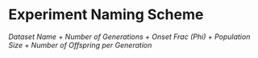 # Experiment Naming Scheme
*Dataset Name* + *Number of Generations* + *Onset Frac (Phi)* + *Population Size* + *Number of Offspring per Generation*
